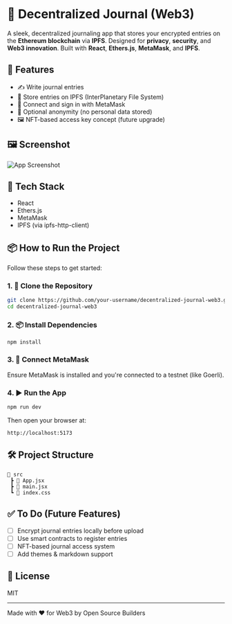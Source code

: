 # 📝 Decentralized Journal (Web3)

A sleek, decentralized journaling app that stores your encrypted entries on the **Ethereum blockchain** via **IPFS**. Designed for **privacy**, **security**, and **Web3 innovation**. Built with **React**, **Ethers.js**, **MetaMask**, and **IPFS**.

## 🚀 Features

- ✍️ Write journal entries
- 🔐 Store entries on IPFS (InterPlanetary File System)
- 🦊 Connect and sign in with MetaMask
- 🧿 Optional anonymity (no personal data stored)
- 🖼️ NFT-based access key concept (future upgrade)

## 🖼️ Screenshot

![App Screenshot](https://via.placeholder.com/600x300.png?text=Decentralized+Journal+Preview)

## 🔧 Tech Stack

- React
- Ethers.js
- MetaMask
- IPFS (via ipfs-http-client)

## 📦 How to Run the Project

Follow these steps to get started:

### 1. 📁 Clone the Repository
```bash
git clone https://github.com/your-username/decentralized-journal-web3.git
cd decentralized-journal-web3
```

### 2. 📦 Install Dependencies
```bash
npm install
```

### 3. 🦊 Connect MetaMask
Ensure MetaMask is installed and you're connected to a testnet (like Goerli).

### 4. ▶️ Run the App
```bash
npm run dev
```
Then open your browser at:
```
http://localhost:5173
```

## 🛠️ Project Structure

```
📁 src
 ┣ 📄 App.jsx
 ┣ 📄 main.jsx
 ┗ 📄 index.css
```

## ✅ To Do (Future Features)
- [ ] Encrypt journal entries locally before upload
- [ ] Use smart contracts to register entries
- [ ] NFT-based journal access system
- [ ] Add themes & markdown support

## 📄 License
MIT

---

Made with ❤️ for Web3 by Open Source Builders
